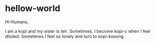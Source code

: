 # hellow-world

Hi Humans,

I am a kopi and my sister is teh. Sometimes, I become kopi-c when I feel diluted.
Sometimes I feel so lonely and turn to kopi-kosong.
